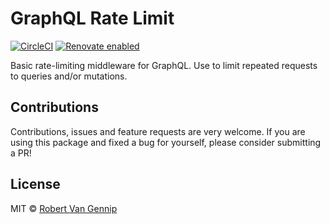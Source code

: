 # GraphQL Rate Limit

[![CircleCI](https://circleci.com/gh/ravangen/graphql-rate-limit.svg?style=shield&circle-token=5115eed32e1e82d43eb00140580186fb8e1563f6)](https://circleci.com/gh/ravangen/graphql-rate-limit) [![Renovate enabled](https://img.shields.io/badge/renovate-enabled-brightgreen.svg)](https://renovateapp.com/)

Basic rate-limiting middleware for GraphQL. Use to limit repeated requests to queries and/or mutations.

## Contributions

Contributions, issues and feature requests are very welcome. If you are using this package and fixed a bug for yourself, please consider submitting a PR!

## License

MIT © [Robert Van Gennip](https://github.com/ravangen/)
